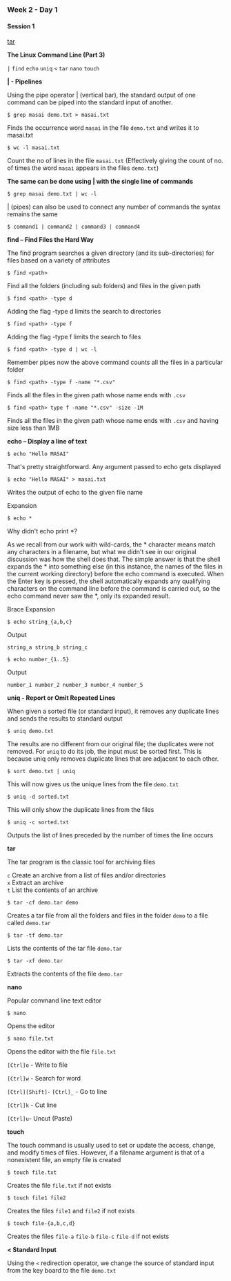 ### Week 2 - Day 1

#### Session 1

[tar](https://xkcd.com/1168/) 

**The Linux Command Line (Part 3)**

`|` `find` `echo` `uniq` `<` `tar` `nano` `touch`



**| - Pipelines**

Using the pipe operator | (vertical bar), the standard output of one command can be piped into the standard input of another. 

```
$ grep masai demo.txt > masai.txt
```

Finds the occurrence word `masai` in the file `demo.txt` and writes it to masai.txt

```
$ wc -l masai.txt
```

Count the no of lines in the file `masai.txt` (Effectively giving the count of no. of times the word `masai` appears in the files `demo.txt`)

**The same can be done using | with the single line of commands**

```
$ grep masai demo.txt | wc -l
```

| (pipes) can also be used to connect any number of commands the syntax remains the same

```
$ command1 | command2 | command3 | command4
```



**find – Find Files the Hard Way**

The find program searches a given directory (and its sub-directories) for files based on a variety of attributes

```
$ find <path>
```

Find all the folders (including sub folders) and files in the given path

```
$ find <path> -type d
```

Adding the flag -type d limits the search to directories

```
$ find <path> -type f
```

Adding the flag -type f limits the search to files

```
$ find <path> -type d | wc -l
```

Remember pipes now the above command counts all the files in a particular folder

```
$ find <path> -type f -name "*.csv"
```

Finds all the files in the given path whose name ends with `.csv`

```
$ find <path> type f -name "*.csv" -size -1M
```

Finds all the files in the given path whose name ends with `.csv` and having size less than 1MB

**echo – Display a line of text**

```
$ echo "Hello MASAI"
```

That's pretty straightforward. Any argument passed to echo gets displayed

```
$ echo "Hello MASAI" > masai.txt
```

Writes the output of echo to the given file name

Expansion

```
$ echo *
```

Why didn't echo print *?  

As we recall from our work with wild-cards, the * character means match any characters in a filename, but what we didn't see in our original discussion was how the shell does that. The simple answer is that the shell expands the * into something else (in this instance, the names of the files in the current working directory) before the echo command is executed. When the Enter key is pressed, the shell automatically expands any qualifying characters on the command line before the command is carried out, so the echo command never saw the *, only its expanded result.

Brace Expansion

```
$ echo string_{a,b,c}
```

Output

```
string_a string_b string_c
```



```
$ echo number_{1..5}
```

Output

```
number_1 number_2 number_3 number_4 number_5
```



**uniq - Report or Omit Repeated Lines**

When given a sorted file (or standard input), it removes any duplicate lines and sends the results to standard output

```
$ uniq demo.txt
```

The results are no different from our original file; the duplicates were not removed. For `uniq` to do its job, the input must be sorted first. This is because uniq only removes duplicate lines that are adjacent to each other.

```
$ sort demo.txt | uniq
```

This will now gives us the unique lines from the file `demo.txt`

```
$ uniq -d sorted.txt
```

This will only show the duplicate lines from the files

```
$ uniq -c sorted.txt
```

Outputs the list of lines preceded by the number of times the line occurs

**tar**

The tar program is the classic tool for archiving files  

`c` Create an archive from a list of files and/or directories  
`x` Extract an archive  
`t` List the contents of an archive  

```
$ tar -cf demo.tar demo
```

Creates a tar file from all the folders and files in the folder `demo` to a file called  `demo.tar`

```
$ tar -tf demo.tar
```

Lists the contents of the tar file `demo.tar`

```
$ tar -xf demo.tar
```

Extracts the contents of the file `demo.tar`



**nano**

Popular command line text editor

```
$ nano
```

Opens the editor

```
$ nano file.txt
```

Opens the editor with the file `file.txt`

`[Ctrl]o` - Write to file  

`[Ctrl]w` - Search for word  

`[Ctrl][Shift]-`  `[Ctrl]_` - Go to line  

`[Ctrl]k` - Cut line  

`[Ctrl]u`- Uncut (Paste)



**touch**

The touch command is usually used to set or update the access, change, and modify times of files. However, if a filename argument is that of a nonexistent file, an empty file is created

```
$ touch file.txt
```

Creates the file `file.txt` if not exists

```
$ touch file1 file2
```

Creates the files `file1` and `file2` if not exists

```
$ touch file-{a,b,c,d}
```

Creates the files `file-a` `file-b` `file-c` `file-d` if not exists




**<  Standard Input**

Using the `<` redirection operator, we change the source of standard input from the key board to the file `demo.txt`